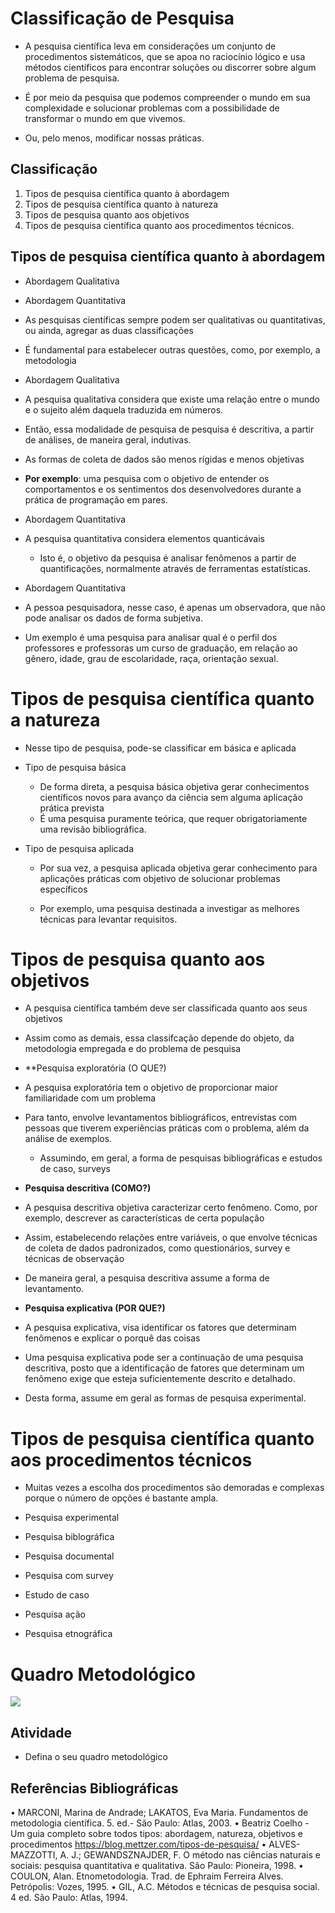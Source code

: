 # Classificação de Pesquisa

- A pesquisa científica leva em considerações um conjunto de procedimentos sistemáticos, que se apoa no raciocínio lógico e usa métodos científicos para encontrar soluções ou discorrer sobre algum problema de pesquisa.

- É por meio da pesquisa que podemos compreender o mundo em sua complexidade e solucionar problemas com a possibilidade de transformar o mundo em que vivemos.
 - Ou, pelo menos, modificar nossas práticas.
 
## Classificação

1. Tipos de pesquisa científica quanto à abordagem
2. Tipos de pesquisa científica quanto à natureza
3. Tipos de pesquisa quanto aos objetivos
4. Tipos de pesquisa científica quanto aos procedimentos técnicos.

## Tipos de pesquisa científica quanto à abordagem

- Abordagem Qualitativa
- Abordagem Quantitativa
- As pesquisas científicas sempre podem ser qualitativas ou quantitativas, ou ainda, agregar as duas classificações
- É fundamental para estabelecer outras questões, como, por exemplo, a metodologia

- Abordagem Qualitativa

- A pesquisa qualitativa considera que existe uma relação entre o mundo e o sujeito além daquela traduzida em números.

- Então, essa modalidade de pesquisa de pesquisa é descritiva, a partir de análises, de maneira geral, indutivas.

- As formas de coleta de dados são menos rígidas e menos objetivas

- **Por exemplo**: uma pesquisa com o objetivo de entender os comportamentos e os sentimentos dos desenvolvedores durante a prática de programação em pares.

- Abordagem Quantitativa

- A pesquisa quantitativa considera elementos quanticávais
  - Isto é, o objetivo da pesquisa é analisar fenômenos a partir de quantificações, normalmente através de ferramentas estatísticas.
 
- Abordagem Quantitativa

- A pessoa pesquisadora, nesse caso, é apenas um observadora, que não pode analisar os dados de forma subjetiva.

- Um exemplo é uma pesquisa para analisar qual é o perfil dos professores e professoras um curso de graduação, em relação ao gênero, idade, grau de escolaridade, raça, orientação sexual.

# Tipos de pesquisa científica quanto a natureza

- Nesse tipo de pesquisa, pode-se classificar em básica e aplicada

- Tipo de pesquisa básica
  - De forma direta, a pesquisa básica objetiva gerar conhecimentos científicos novos para avanço da ciência sem alguma aplicação prática prevista
  - É uma pesquisa puramente teórica, que requer obrigatoriamente uma revisão bibliográfica.
 
- Tipo de pesquisa aplicada
  - Por sua vez, a pesquisa aplicada objetiva gerar conhecimento para aplicações práticas com objetivo de solucionar problemas específicos
 
  - Por exemplo, uma pesquisa destinada a investigar as melhores técnicas para levantar requisitos.
 
 # Tipos de pesquisa quanto aos objetivos

 - A pesquisa científica também deve ser classificada quanto aos seus objetivos

 - Assim como as demais, essa classifcação depende do objeto, da metodologia empregada e do problema de pesquisa

- **Pesquisa exploratória (O QUE?)
- A pesquisa exploratória tem o objetivo de proporcionar maior familiaridade com um problema

- Para tanto, envolve levantamentos bibliográficos, entrevistas com pessoas que tiverem experiências práticas com o problema, além da análise de exemplos.

  - Assumindo, em geral, a forma de pesquisas bibliográficas e estudos de caso, surveys
 
- **Pesquisa descritiva (COMO?)**

- A pesquisa descritiva objetiva caracterizar certo fenômeno. Como, por exemplo, descrever as características de certa população

- Assim, estabelecendo relações entre variáveis, o que envolve técnicas de coleta de dados padronizados, como questionários, survey e técnicas de observação

- De maneira geral, a pesquisa descritiva assume a forma de levantamento.

- **Pesquisa explicativa (POR QUE?)**
- A pesquisa explicativa, visa identificar os fatores que determinam fenômenos e explicar o porquê das coisas

- Uma pesquisa explicativa pode ser a continuação de uma pesquisa descritiva, posto que a identificação de fatores que determinam um fenômeno exige que esteja suficientemente descrito e detalhado.

- Desta forma, assume em geral as formas de pesquisa experimental.

# Tipos de pesquisa científica quanto aos procedimentos técnicos

- Muitas vezes a escolha dos procedimentos são demoradas e complexas porque o número de opções é bastante ampla.

 - Pesquisa experimental
 - Pesquisa biblográfica
 - Pesquisa documental
 - Pesquisa com survey
 - Estudo de caso
 - Pesquisa ação
 - Pesquisa etnográfica

# Quadro Metodológico

<img src=".assets/">

## Atividade

- Defina o seu quadro metodológico

## Referências Bibliográficas

• MARCONI, Marina de Andrade; LAKATOS, Eva Maria. Fundamentos de metodologia científica. 5. ed.- São Paulo: Atlas, 2003.
• Beatriz Coelho - Um guia completo sobre todos tipos:
abordagem, natureza, objetivos e procedimentos 
https://blog.mettzer.com/tipos-de-pesquisa/ • ALVES-MAZZOTTI, A. J.; GEWANDSZNAJDER, F. O método nas ciências naturais e sociais: pesquisa quantitativa e qualitativa. São
Paulo: Pioneira, 1998. • COULON, Alan. Etnometodologia. Trad. de Ephraim Ferreira Alves.
Petrópolis: Vozes, 1995. • GIL, A.C. Métodos e técnicas de pesquisa social. 4 ed. São Paulo:
Atlas, 1994.

